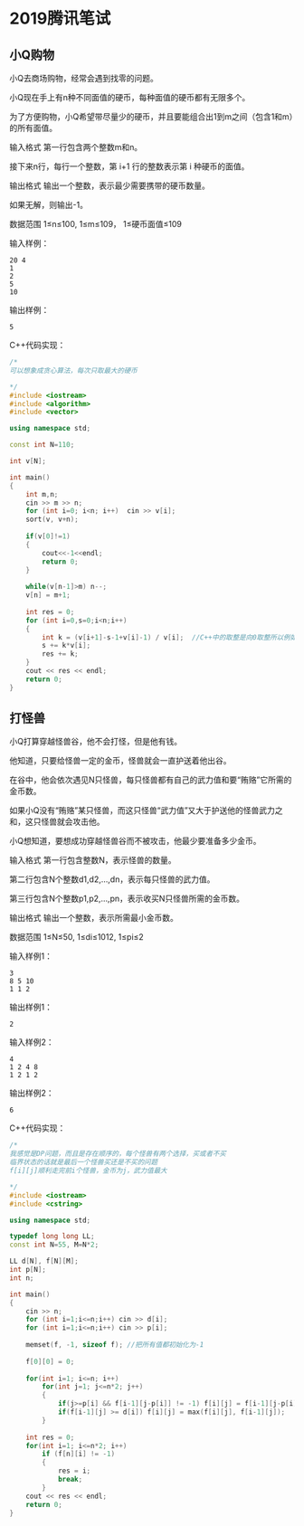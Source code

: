 # 2019腾讯笔试

## 小Q购物

小Q去商场购物，经常会遇到找零的问题。

小Q现在手上有n种不同面值的硬币，每种面值的硬币都有无限多个。

为了方便购物，小Q希望带尽量少的硬币，并且要能组合出1到m之间（包含1和m）的所有面值。

输入格式
第一行包含两个整数m和n。

接下来n行，每行一个整数，第 i+1 行的整数表示第 i 种硬币的面值。

输出格式
输出一个整数，表示最少需要携带的硬币数量。

如果无解，则输出-1。

数据范围
1≤n≤100,
1≤m≤109，
1≤硬币面值≤109

输入样例：
```
20 4
1
2
5
10
```

输出样例：
```
5
```

C++代码实现：
```cpp
/*
可以想象成贪心算法，每次只取最大的硬币

*/
#include <iostream>
#include <algorithm>
#include <vector>

using namespace std;

const int N=110;

int v[N];

int main()
{
    int m,n;
    cin >> m >> n;
    for (int i=0; i<n; i++)  cin >> v[i];
    sort(v, v+n);
    
    if(v[0]!=1)
    {
        cout<<-1<<endl;
        return 0;
    }
    
    while(v[n-1]>m) n--;
    v[n] = m+1;
    
    int res = 0;
    for (int i=0,s=0;i<n;i++)
    {
        int k = (v[i+1]-s-1+v[i]-1) / v[i];  //C++中的取整是向0取整所以例如-0.7取整为0，而不是-1
        s += k*v[i];
        res += k;
    }
    cout << res << endl;
    return 0;
}
```

## 打怪兽

小Q打算穿越怪兽谷，他不会打怪，但是他有钱。

他知道，只要给怪兽一定的金币，怪兽就会一直护送着他出谷。

在谷中，他会依次遇见N只怪兽，每只怪兽都有自己的武力值和要“贿赂”它所需的金币数。

如果小Q没有“贿赂”某只怪兽，而这只怪兽“武力值”又大于护送他的怪兽武力之和，这只怪兽就会攻击他。

小Q想知道，要想成功穿越怪兽谷而不被攻击，他最少要准备多少金币。

输入格式
第一行包含整数N，表示怪兽的数量。

第二行包含N个整数d1,d2,…,dn，表示每只怪兽的武力值。

第三行包含N个整数p1,p2,…,pn，表示收买N只怪兽所需的金币数。

输出格式
输出一个整数，表示所需最小金币数。

数据范围
1≤N≤50,
1≤di≤1012,
1≤pi≤2

输入样例1：
```
3
8 5 10
1 1 2
```

输出样例1：
```
2
```
输入样例2：
```
4
1 2 4 8
1 2 1 2
```
输出样例2：
```
6
```

C++代码实现：
```cpp
/*
我感觉是DP问题，而且是存在顺序的，每个怪兽有两个选择，买或者不买
临界状态的话就是最后一个怪兽买还是不买的问题
f[i][j]顺利走完前i个怪兽，金币为j，武力值最大

*/
#include <iostream>
#include <cstring>

using namespace std;

typedef long long LL;
const int N=55, M=N*2;

LL d[N], f[N][M];
int p[N];
int n;

int main()
{
    cin >> n;
    for (int i=1;i<=n;i++) cin >> d[i];
    for (int i=1;i<=n;i++) cin >> p[i];
    
    memset(f, -1, sizeof f); //把所有值都初始化为-1
    
    f[0][0] = 0;
    
    for(int i=1; i<=n; i++)
        for(int j=1; j<=n*2; j++)
        {
            if(j>=p[i] && f[i-1][j-p[i]] != -1) f[i][j] = f[i-1][j-p[i]] + d[i];
            if(f[i-1][j] >= d[i]) f[i][j] = max(f[i][j], f[i-1][j]);
        }
    
    int res = 0;
    for(int i=1; i<=n*2; i++)
        if (f[n][i] != -1)
        {
            res = i;
            break;
        }
    cout << res << endl;
    return 0;
}
```